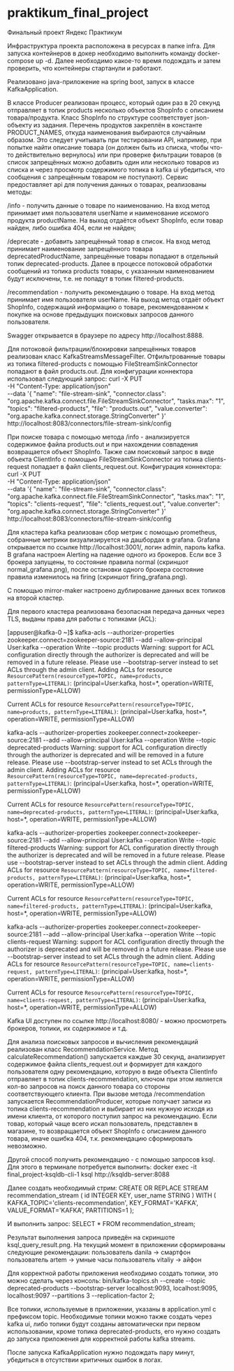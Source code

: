 # praktikum_final_project
Финальный проект Яндекс Практикум

Инфраструктура проекта расположена в ресурсах в папке infra.
Для запуска контейнеров в докер необходимо выполнить команду docker-compose up -d.
Далее необходимо какое-то время подождать и затем проверить, что контейнеры стартанули и работают.

Реализовано java-приложение на spring boot, запуск в классе KafkaApplication.

В классе Producer реализован процесс, который один раз в 20 секунд отправляет в топик products 
несколько объектов ShopInfo с описанием товара/продукта. Класс ShopInfo по структуре соответствует json-объекту
из задания. Перечень продуктов закреплён в константе PRODUCT_NAMES, откуда наименования выбираются случайным образом.
Это следует учитывать при тестировании API, например, при попытке найти описание товара (он должен быть из списка, 
чтобы что-то действительно вернулось) или при проверке фильтрации товаров (в список запрещённых можно добавить один
или несколько товаров из списка и через просмотр содержимого топика в kafka ui убедиться, что сообщения с запрещённым 
товаром не поступают).
Сервис предоставляет api для получения данных о товарах, реализованы методы:

/info - получить данные о товаре по наименованию. На вход метод принимает имя пользователя userName 
        и наименование искомого продукта productName. На выход отдаётся объект ShopInfo, если товар найден, 
        либо ошибка 404, если не найден;

/deprecate - добавить запрещённый товар в список. На вход метод принимает наименование запрещённого товара 
        deprecatedProductName, запрещённые товары попадают в отдельный топик deprecated-products. 
        Далее в процессе потоковой обработки сообщений из топика products товары, с указанным
        наименованием будут исключены, т.е. не попадут в топик filtered-products.

/recommendation - получить рекомендацию о товаре. На вход метод принимает имя пользователя userName. На выход метод 
                  отдаёт объект ShopInfo, содержащий информацию о товаре, рекомендованном к покупке на основе 
                  предыдущих поисковых запросов данного пользователя.

Swagger открывается в браузере по адресу http://localhost:8888.

Для потоковой фильтрации/блокировки запрещённых товаров реализован класс KafkaStreamsMessageFilter.
Отфильтрованные товары из топика filtered-products с помощью FileStreamSinkConnector попадают в файл products.out.
Для конфигурации коннектора использовал следующий запрос:
curl -X PUT \
-H "Content-Type: application/json" \
--data '{
"name": "file-stream-sink",
"connector.class": "org.apache.kafka.connect.file.FileStreamSinkConnector",
"tasks.max": "1",
"topics": "filtered-products",
"file": "products.out",
"value.converter": "org.apache.kafka.connect.storage.StringConverter"
}' \
http://localhost:8083/connectors/file-stream-sink/config

При поиске товара с помощью метода /info - анализируется содержимое файла products.out и при нахождении совпадения
возвращается объект ShopInfo.
Также сам поисковый запрос в виде объекта ClientInfo с помощью FileStreamSinkConnector из топика clients-request 
попадает в файл clients_request.out. 
Конфигурация коннектора:
curl -X PUT \
-H "Content-Type: application/json" \
--data '{
"name": "file-stream-sink",
"connector.class": "org.apache.kafka.connect.file.FileStreamSinkConnector",
"tasks.max": "1",
"topics": "clients-request",
"file": "clients_request.out",
"value.converter": "org.apache.kafka.connect.storage.StringConverter"
}' \
http://localhost:8083/connectors/file-stream-sink/config

Для кластера kafka реализован сбор метрик с помощью prometheus, собранные метрики визуализируется на дашбордах в 
grafana. Grafana открывается по ссылке http://localhost:3001/, логин admin, пароль kafka. В grafana настроен Alerting
на падение одного из брокеров. Если все 3 брокера запущены, то состояние правила normal (скриншот normal_grafana.png),
после остановки одного брокера состояние правила изменилось на firing (скриншот firing_grafana.png).

С помощью mirror-maker настроено дублирование данных всех топиков на второй кластер.

Для первого кластера реализована безопасная передача данных через TLS, выданы права для работы с топиками (ACL):

[appuser@kafka-0 ~]$ kafka-acls --authorizer-properties zookeeper.connect=zookeeper-source:2181 --add --allow-principal User:kafka --operation Write --topic products
Warning: support for ACL configuration directly through the authorizer is deprecated and will be removed in a future release. Please use --bootstrap-server instead to set ACLs through the admin client.
Adding ACLs for resource `ResourcePattern(resourceType=TOPIC, name=products, patternType=LITERAL)`:
(principal=User:kafka, host=*, operation=WRITE, permissionType=ALLOW)

Current ACLs for resource `ResourcePattern(resourceType=TOPIC, name=products, patternType=LITERAL)`:
(principal=User:kafka, host=*, operation=WRITE, permissionType=ALLOW)

kafka-acls --authorizer-properties zookeeper.connect=zookeeper-source:2181 --add --allow-principal User:kafka --operation Write --topic deprecated-products
Warning: support for ACL configuration directly through the authorizer is deprecated and will be removed in a future release. Please use --bootstrap-server instead to set ACLs through the admin client.
Adding ACLs for resource `ResourcePattern(resourceType=TOPIC, name=deprecated-products, patternType=LITERAL)`:
(principal=User:kafka, host=*, operation=WRITE, permissionType=ALLOW)

Current ACLs for resource `ResourcePattern(resourceType=TOPIC, name=deprecated-products, patternType=LITERAL)`:
(principal=User:kafka, host=*, operation=WRITE, permissionType=ALLOW)

kafka-acls --authorizer-properties zookeeper.connect=zookeeper-source:2181 --add --allow-principal User:kafka --operation Write --topic filtered-products
Warning: support for ACL configuration directly through the authorizer is deprecated and will be removed in a future release. Please use --bootstrap-server instead to set ACLs through the admin client.
Adding ACLs for resource `ResourcePattern(resourceType=TOPIC, name=filtered-products, patternType=LITERAL)`:
(principal=User:kafka, host=*, operation=WRITE, permissionType=ALLOW)

Current ACLs for resource `ResourcePattern(resourceType=TOPIC, name=filtered-products, patternType=LITERAL)`:
(principal=User:kafka, host=*, operation=WRITE, permissionType=ALLOW)

kafka-acls --authorizer-properties zookeeper.connect=zookeeper-source:2181 --add --allow-principal User:kafka --operation Write --topic clients-request
Warning: support for ACL configuration directly through the authorizer is deprecated and will be removed in a future release. Please use --bootstrap-server instead to set ACLs through the admin client.
Adding ACLs for resource `ResourcePattern(resourceType=TOPIC, name=clients-request, patternType=LITERAL)`:
(principal=User:kafka, host=*, operation=WRITE, permissionType=ALLOW)

Current ACLs for resource `ResourcePattern(resourceType=TOPIC, name=clients-request, patternType=LITERAL)`:
(principal=User:kafka, host=*, operation=WRITE, permissionType=ALLOW)

Kafka UI доступен по ссылке http://localhost:8080/ - можно просмотреть брокеров, топики, их содержимое и т.д.

Для анализа поисковых запросов и вычисления рекомендаций реализован класс RecommendationService.
Метод calculateRecommendation() запускается каждые 30 секунд, анализирует содержимое файла clients_request.out и 
формирует для каждого пользователя одну рекомендацию, которую в виде объекта ClientInfo отправляет в топик
clients-recommendation, ключом при этом является кол-во запросов на поиск данного товара со стороны соответствующего 
клиента.
При вызове метода /recommendation запускается RecommendationProducer, которые получает записи из топика 
clients-recommendation и выбирает из них нужную исходя из имени клиента, от которого поступил запрос на рекомендацию.
Если товар, который чаще всего искал пользователь, представлен в магазине, то возвращается объект ShopInfo с описанием
данного товара, иначе ошибка 404, т.к. рекомендацию сформировать невозможно.

Другой способ получить рекомендацию - с помощью запросов ksql.
Для этого в терминале потребуется выполнить:
docker exec -it final_project-ksqldb-cli-1 ksql http://ksqldb-server:8088

Далее создать необходимый стрим:
CREATE OR REPLACE STREAM recommendation_stream (
id INTEGER KEY,
user_name STRING
) WITH (
KAFKA_TOPIC='clients-recommendation',
KEY_FORMAT='KAFKA',
VALUE_FORMAT='KAFKA',
PARTITIONS=1
);

И выполнить запрос:
SELECT * FROM recommendation_stream;

Результат выполнения запроса приведён на скриншоте ksql_query_result.png.
На текущий момент в приложении сформированы следующие рекомендации:
пользователь danila -> смартфон
пользователь artem -> умные часы
пользователь vitaliy -> айфон

Для корректной работы приложения необходимо создать топики, это можно сделать через консоль:
bin/kafka-topics.sh --create --topic deprecated-products --bootstrap-server localhost:9093, localhost:9095, localhost:9097 --partitions 3 --replication-factor 2;

Все топики, используемые в приложении, указаны в application.yml с префиксом topic.
Необходимые топики можно также создать через kafka ui, либо топики будут созданы автоматически при первом использовании,
кроме топика deprecated-products, его нужно создать до запуска приложения для корректной работы kafka streams.

После запуска KafkaApplication нужно подождать пару минут, убедиться в отсутствии критичных ошибок в логах.